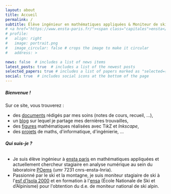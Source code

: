 ```yaml
---
layout: about
title: Accueil
permalink: /
subtitle: Élève ingénieur en mathématiques appliquées & Moniteur de ski
# <a href="https://www.ensta-paris.fr/"><span class="capitales">ensta</span> <span class="capitales">p</span>aris</a>
# profile:
#   align: right
#   image: portrait.png
#   image_circular: false # crops the image to make it circular
#   address: >

news: false  # includes a list of news items
latest_posts: true  # includes a list of the newest posts
selected_papers: true # includes a list of papers marked as "selected={true}"
social: true  # includes social icons at the bottom of the page
---
```

##### **Bienvenue !**


Sur ce site, vous trouverez :
- des [documents](/publications/) rédigés par mes soins (notes de cours, recueil, ...),
- un [blog](/blog/) sur lequel je partage mes dernières trouvailles,
- des [figures](/figures/) mathématiques réalisées avec Ti*k*Z et *Inkscape*,
- des [projets](/projects/) de maths, d'informatique, d'ingénierie, ...


###### **Qui suis-je ?**

* Je suis élève ingénieur à [<span class="capitales">ensta</span> <span class="capitales">p</span>aris](https://www.ensta-paris.fr/) en mathématiques appliquées et actuellement chercheur stagiaire en analyse numérique au sein du laboratoire [PO<span class="capitales">ems</span>](https://uma.ensta-paris.fr/poems/) (<span class="capitales">umr</span> 7231 <span class="capitales">cnrs</span>-<span class="capitales">ensta</span>-Inria).
* Passionné par le ski et la montagne, je suis moniteur stagiaire de ski à l'[<span class="capitales">esf</span> d'Isola 2000](https://www.esf-isola2000.com/) et en formation à l'<span class="capitales">[ensa](https://www.ensa.sports.gouv.fr/)</span> (École Nationale de Ski et d’Alpinisme) pour l'obtention du <span class="capitales">d.e.</span> de moniteur national de ski alpin.

